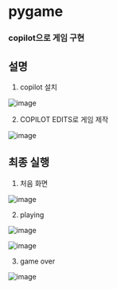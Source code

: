 # pygame
### copilot으로 게임 구현
## 설명
1. copilot 설치

![image](https://github.com/user-attachments/assets/2d014ed5-02fa-47a3-8e4f-6a4f7d35b58f)

2. COPILOT EDITS로 게임 제작

![image](https://github.com/user-attachments/assets/476c8aa5-488c-4811-9a1a-fa8b52ed68ea)


## 최종 실행
1. 처음 화면

![image](https://github.com/user-attachments/assets/ecfa65c3-3582-4717-89fc-b0efa2216b99)

2. playing

![image](https://github.com/user-attachments/assets/8d1a229b-cd04-4d64-8839-560ddc09f065)

![image](https://github.com/user-attachments/assets/9a5a780a-4600-4123-a301-64e03f77401f)

3. game over

![image](https://github.com/user-attachments/assets/d33ba34e-fb0d-4f43-8386-e15a282dea6b)

